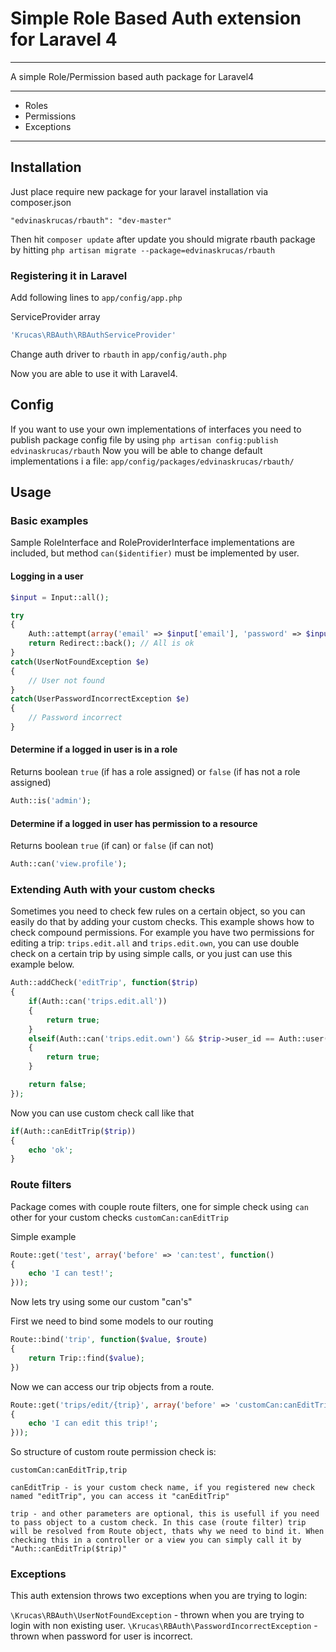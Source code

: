 # Simple Role Based Auth extension for Laravel 4

---

A simple Role/Permission based auth package for Laravel4

---

* Roles
* Permissions
* Exceptions

---

## Installation

Just place require new package for your laravel installation via composer.json

    "edvinaskrucas/rbauth": "dev-master"

Then hit ```composer update``` after update you should migrate rbauth package by hitting ```php artisan migrate --package=edvinaskrucas/rbauth```

### Registering it in Laravel

Add following lines to ```app/config/app.php```

ServiceProvider array

```php
'Krucas\RBAuth\RBAuthServiceProvider'
```

Change auth driver to ```rbauth``` in ```app/config/auth.php```

Now you are able to use it with Laravel4.

## Config

If you want to use your own implementations of interfaces you need to publish package config file by using ```php artisan config:publish edvinaskrucas/rbauth```
Now you will be able to change default implementations i a file: ```app/config/packages/edvinaskrucas/rbauth/```

## Usage

### Basic examples

Sample RoleInterface and RoleProviderInterface implementations are included, but method ```can($identifier)``` must be implemented by user.

#### Logging in a user

```php
$input = Input::all();

try
{
    Auth::attempt(array('email' => $input['email'], 'password' => $input['password']), isset($input['reminder']));
    return Redirect::back(); // All is ok
}
catch(UserNotFoundException $e)
{
    // User not found
}
catch(UserPasswordIncorrectException $e)
{
    // Password incorrect
}
```

#### Determine if a logged in user is in a role

Returns boolean ```true``` (if has a role assigned) or ```false``` (if has not a role assigned)

```php
Auth::is('admin');
```

#### Determine if a logged in user has permission to a resource

Returns boolean ```true``` (if can) or ```false``` (if can not)

```php
Auth::can('view.profile');
```

### Extending Auth with your custom checks

Sometimes you need to check few rules on a certain object, so you can easily do that by adding your custom checks.
This example shows how to check compound permissions.
For example you have two permissions for editing a trip: ```trips.edit.all``` and ```trips.edit.own```, you can use double check on a certain trip by using simple calls, or you just can use this example below.

```php
Auth::addCheck('editTrip', function($trip)
{
    if(Auth::can('trips.edit.all'))
    {
        return true;
    }
    elseif(Auth::can('trips.edit.own') && $trip->user_id == Auth::user()->id)
    {
        return true;
    }

    return false;
});
```

Now you can use custom check call like that
```php
if(Auth::canEditTrip($trip))
{
    echo 'ok';
}
```

### Route filters

Package comes with couple route filters, one for simple check using ```can``` other for your custom checks ```customCan:canEditTrip```

Simple example
```php
Route::get('test', array('before' => 'can:test', function()
{
    echo 'I can test!';
}));
```

Now lets try using some our custom "can's"

First we need to bind some models to our routing
```php
Route::bind('trip', function($value, $route)
{
    return Trip::find($value);
})
```

Now we can access our trip objects from a route.
```php
Route::get('trips/edit/{trip}', array('before' => 'customCan:canEditTrip,trip', function($trip)
{
    echo 'I can edit this trip!';
}));
```

So structure of custom route permission check is:

```
customCan:canEditTrip,trip

canEditTrip - is your custom check name, if you registered new check named "editTrip", you can access it "canEditTrip"

trip - and other parameters are optional, this is usefull if you need to pass object to a custom check. In this case (route filter) trip will be resolved from Route object, thats why we need to bind it. When checking this in a controller or a view you can simply call it by "Auth::canEditTrip($trip)"
```

### Exceptions

This auth extension throws two exceptions when you are trying to login:

```\Krucas\RBAuth\UserNotFoundException``` - thrown when you are trying to login with non existing user.
```\Krucas\RBAuth\PasswordIncorrectException``` - thrown when password for user is incorrect.